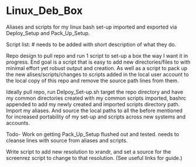 # Linux_Deb_Box
Aliases and scripts for my linux bash set-up imported and exported via Deploy_Setup and Pack_Up_Setup.

Script list: # needs to be added with short description of what they do.

Repo design to pull repo and run 1 script to set-up a box the way I want it in progress. End goal is a script that is easy to add new directories/files to with minimal effort yet robust output and creation. As well as a script to pack up the new alises/scripts/changes to scripts added in the local user account to the local copy of this repo and remove the source path lines from them.

Ideally pull repo, run Delpoy_Set-up.sh target the repo directory and have my common directories created with my common scripts imported, bashrc appended to add my newly created and imported scripts directory path. Import my aliases. And source the local paths to all the before mentioned for increased portability of my set-up and scripts across new systems and accounts.

Todo-
Work on getting Pack_Up_Setup flushed out and tested. needs to cleanse lines with source from aliases and scripts.

Write script to add new resolution to xrandr, and set a source for the screenrez script to change to that resolution. (See useful links for guide.)
